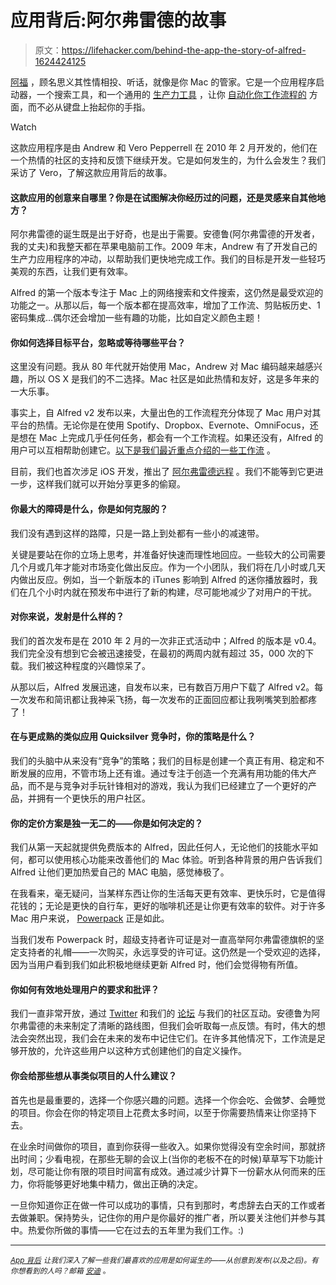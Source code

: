 # 应用背后:阿尔弗雷德的故事

> 原文：<https://lifehacker.com/behind-the-app-the-story-of-alfred-1624424125>

[阿福](http://www.alfredapp.com/) ，顾名思义其性情相投、听话，就像是你 Mac 的管家。它是一个应用程序启动器，一个搜索工具，和一个通用的 [生产力工具](https://lifehacker.com/a-beginners-guide-to-mouseless-computing-with-alfred-1596198655) ，让你 [自动化你工作流程的](http://lifehacker.com/how-to-automate-anything-with-alfred-workflows-then-sh-5993430) 方面，而不必从键盘上抬起你的手指。

Watch

这款应用程序是由 Andrew 和 Vero Pepperrell 在 2010 年 2 月开发的，他们在一个热情的社区的支持和反馈下继续开发。它是如何发生的，为什么会发生？我们采访了 Vero，了解这款应用背后的故事。

#### 这款应用的创意来自哪里？你是在试图解决你经历过的问题，还是灵感来自其他地方？

阿尔弗雷德的诞生既是出于好奇，也是出于需要。安德鲁(阿尔弗雷德的开发者，我的丈夫)和我整天都在苹果电脑前工作。2009 年末，Andrew 有了开发自己的生产力应用程序的冲动，以帮助我们更快地完成工作。我们的目标是开发一些轻巧美观的东西，让我们更有效率。

Alfred 的第一个版本专注于 Mac 上的网络搜索和文件搜索，这仍然是最受欢迎的功能之一。从那以后，每一个版本都在提高效率，增加了工作流、剪贴板历史、1 密码集成…偶尔还会增加一些有趣的功能，比如自定义颜色主题！

#### 你如何选择目标平台，忽略或等待哪些平台？

这里没有问题。我从 80 年代就开始使用 Mac，Andrew 对 Mac 编码越来越感兴趣，所以 OS X 是我们的不二选择。Mac 社区是如此热情和友好，这是多年来的一大乐事。

事实上，自 Alfred v2 发布以来，大量出色的工作流程充分体现了 Mac 用户对其平台的热情。无论你是在使用 Spotify、Dropbox、Evernote、OmniFocus，还是想在 Mac 上完成几乎任何任务，都会有一个工作流程。如果还没有，Alfred 的用户可以互相帮助创建它。[以下是我们最近重点介绍的一些工作流](http://blog.alfredapp.com/tag/workflows/) 。

目前，我们也首次涉足 iOS 开发，推出了 [阿尔弗雷德远程](http://alfredapp.com/remote/) 。我们不能等到它更进一步，这样我们就可以开始分享更多的偷窥。

#### 你最大的障碍是什么，你是如何克服的？

我们没有遇到这样的路障，只是一路上到处都有一些小的减速带。

关键是要站在你的立场上思考，并准备好快速而理性地回应。一些较大的公司需要几个月或几年才能对市场变化做出反应。作为一个小团队，我们将在几小时或几天内做出反应。例如，当一个新版本的 iTunes 影响到 Alfred 的迷你播放器时，我们在几个小时内就在预发布中进行了新的构建，尽可能地减少了对用户的干扰。

#### 对你来说，发射是什么样的？

我们的首次发布是在 2010 年 2 月的一次非正式活动中；Alfred 的版本是 v0.4。我们完全没有想到它会被迅速接受，在最初的两周内就有超过 35，000 次的下载。我们被这种程度的兴趣惊呆了。

从那以后，Alfred 发展迅速，自发布以来，已有数百万用户下载了 Alfred v2。每一次发布和简讯都让我神采飞扬，每一次发布的正面回应都让我咧嘴笑到脸都疼了！

#### 在与更成熟的类似应用 Quicksilver 竞争时，你的策略是什么？

我们的头脑中从来没有“竞争”的策略；我们的目标是创建一个真正有用、稳定和不断发展的应用，不管市场上还有谁。通过专注于创造一个充满有用功能的伟大产品，而不是与竞争对手玩针锋相对的游戏，我认为我们已经建立了一个更好的产品，并拥有一个更快乐的用户社区。

#### 你的定价方案是独一无二的——你是如何决定的？

我们从第一天起就提供免费版本的 Alfred，因此任何人，无论他们的技能水平如何，都可以使用核心功能来改善他们的 Mac 体验。听到各种背景的用户告诉我们 Alfred 让他们更加热爱自己的 MAC 电脑，感觉棒极了。

在我看来，毫无疑问，当某样东西让你的生活每天更有效率、更快乐时，它是值得花钱的；无论是更快的自行车，更好的咖啡机还是让你更有效率的软件。对于许多 Mac 用户来说， [Powerpack](https://buy.alfredapp.com/) 正是如此。

当我们发布 Powerpack 时，超级支持者许可证是对一直高举阿尔弗雷德旗帜的坚定支持者的礼帽——一次购买，永远享受的许可证。这仍然是一个受欢迎的选择，因为当用户看到我们如此积极地继续更新 Alfred 时，他们会觉得物有所值。

#### 你如何有效地处理用户的要求和批评？

我们一直非常开放，通过 [Twitter](https://twitter.com/alfredapp) 和我们的 [论坛](http://www.alfredforum.com/) 与我们的社区互动。安德鲁为阿尔弗雷德的未来制定了清晰的路线图，但我们会听取每一点反馈。有时，伟大的想法会突然出现，我们会在未来的发布中记住它们。在许多其他情况下，工作流是足够开放的，允许这些用户以这种方式创建他们的自定义操作。

#### 你会给那些想从事类似项目的人什么建议？

首先也是最重要的，选择一个你感兴趣的问题。选择一个你会吃、会做梦、会睡觉的项目。你会在你的特定项目上花费太多时间，以至于你需要热情来让你坚持下去。

在业余时间做你的项目，直到你获得一些收入。如果你觉得没有空余时间，那就挤出时间；少看电视，在那些无聊的会议上(当你的老板不在的时候)草草写下功能计划，尽可能让你有限的项目时间富有成效。通过减少计算下一份薪水从何而来的压力，你将能够更好地集中精力，做出正确的决定。

一旦你知道你正在做一件可以成功的事情，只有到那时，考虑辞去白天的工作或者去做兼职。保持势头，记住你的用户是你最好的推广者，所以要关注他们并参与其中。热爱你所做的事情——它在过去的五年里为我们工作。:)

* * *

<small></small>*[<small>*App 背后*</small>](http://lifehacker.com/behindtheapp) <small>*让我们深入了解一些我们最喜欢的应用是如何诞生的——从创意到发布(以及之后)。有你想看到的人吗？邮箱*</small> [<small>*安迪*</small>](mailto:andy@lifehacker.com) <small>*。*</small>*